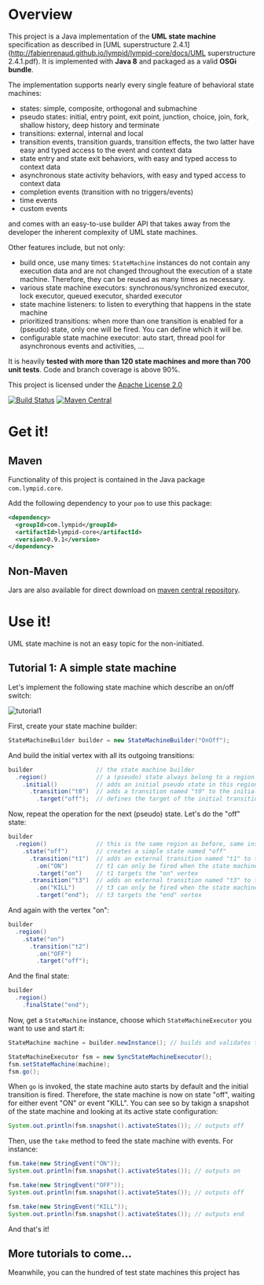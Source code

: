 # Overview

This project is a Java implementation of the **UML state machine** specification as
described in [UML superstructure 2.4.1](http://fabienrenaud.github.io/lympid/lympid-core/docs/UML superstructure 2.4.1.pdf).
It is implemented with **Java 8** and packaged as a valid **OSGi bundle**.

The implementation supports nearly every single feature of behavioral state machines:

  * states: simple, composite, orthogonal and submachine
  * pseudo states: initial, entry point, exit point, junction, choice, join, fork, shallow history, deep history and terminate
  * transitions: external, internal and local
  * transition events, transition guards, transition effects, the two latter have easy and typed access to the event and context data
  * state entry and state exit behaviors, with easy and typed access to context data
  * asynchronous state activity behaviors, with easy and typed access to context data
  * completion events (transition with no triggers/events)
  * time events
  * custom events

and comes with an easy-to-use builder API that takes away from the developer the inherent complexity of UML state machines.

Other features include, but not only:

  * build once, use many times: `StateMachine` instances do not contain any execution data and are not changed throughout the execution of a state machine. Therefore, they can be reused as many times as necessary.
  * various state machine executors: synchronous/synchronized executor, lock executor, queued executor, sharded executor
  * state machine listeners: to listen to everything that happens in the state machine
  * prioritized transitions: when more than one transition is enabled for a (pseudo) state, only one will be fired. You can define which it will be.
  * configurable state machine executor: auto start, thread pool for asynchronous events and activities, ...

It is heavily **tested with more than 120 state machines and more than 700 unit tests**. Code and branch coverage is above 90%.

This project is licensed under the [Apache License 2.0](http://www.apache.org/licenses/LICENSE-2.0)

[![Build Status](https://travis-ci.org/lympid/lympid-core.svg?branch=master)](https://travis-ci.org/lympid/lympid-core) [![Maven Central](https://maven-badges.herokuapp.com/maven-central/com.lympid/lympid-core/badge.svg)](https://maven-badges.herokuapp.com/maven-central/com.lympid/lympid-core)


# Get it!

## Maven

Functionality of this project is contained in the Java package `com.lympid.core`.

Add the following dependency to your `pom` to use this package:

```xml
<dependency>
  <groupId>com.lympid</groupId>
  <artifactId>lympid-core</artifactId>
  <version>0.9.1</version>
</dependency>
```

## Non-Maven

Jars are also available for direct download on [maven central repository](http://repo1.maven.org/maven2/com/lympid/lympid-core/).

# Use it!

UML state machine is not an easy topic for the non-initiated.

## Tutorial 1: A simple state machine

Let's implement the following state machine which describe an on/off switch:

![tutorial1](http://fabienrenaud.github.io/lympid/lympid-core/docs/Tutorial1/diagram.png)

First, create your state machine builder:

```java
StateMachineBuilder builder = new StateMachineBuilder("OnOff");
```

And build the initial vertex with all its outgoing transitions:

```java
builder                  // the state machine builder
  .region()              // a (pseudo) state always belong to a region!
    .initial()           // adds an initial pseudo state in this region
      .transition("t0")  // adds a transition named "t0" to the initial pseudo state
        .target("off");  // defines the target of the initial transition
```

Now, repeat the operation for the next (pseudo) state. Let's do the "off" state:

```java
builder
  .region()              // this is the same region as before, same instance.
    .state("off")        // creates a simple state named "off"
      .transition("t1")  // adds an external transition named "t1" to the state "off"
        .on("ON")        // t1 can only be fired when the state machine receives the event "ON"
        .target("on")    // t1 targets the "on" vertex
      .transition("t3")  // adds an external transition named "t3" to the state "off"
        .on("KILL")      // t3 can only be fired when the state machine receives the event "KILL"
        .target("end");  // t3 targets the "end" vertex
```

And again with the vertex "on":

```java
builder
  .region()
    .state("on")
      .transition("t2")
        .on("OFF")
        .target("off");
```

And the final state:

```java
builder
  .region()
    .finalState("end");
```

Now, get a `StateMachine` instance, choose which `StateMachineExecutor` you want to use and start it:

```java
StateMachine machine = builder.newInstance(); // builds and validates the state machine; the result is cached

StateMachineExecutor fsm = new SyncStateMachineExecutor();
fsm.setStateMachine(machine);
fsm.go();
```

When `go` is invoked, the state machine auto starts by default and the initial transition is fired.
Therefore, the state machine is now on state "off", waiting for either event "ON" or event "KILL".
You can see so by takign a snapshot of the state machine and looking at its active state configuration:

```java
System.out.println(fsm.snapshot().activateStates()); // outputs off
```

Then, use the `take` method to feed the state machine with events. For instance:

```java
fsm.take(new StringEvent("ON"));
System.out.println(fsm.snapshot().activateStates()); // outputs on

fsm.take(new StringEvent("OFF"));
System.out.println(fsm.snapshot().activateStates()); // outputs off

fsm.take(new StringEvent("KILL"));
System.out.println(fsm.snapshot().activateStates()); // outputs end
```
And that's it!

## More tutorials to come...

Meanwhile, you can the hundred of test state machines this project has

